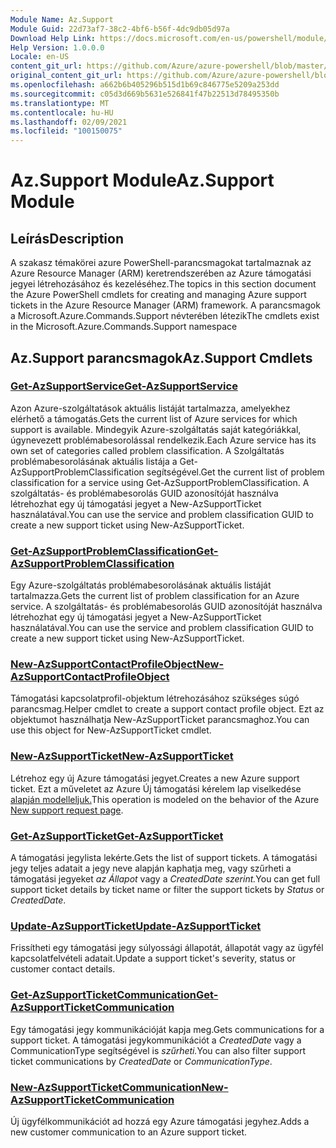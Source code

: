 ```yaml
---
Module Name: Az.Support
Module Guid: 22d73af7-38c2-4bf6-b56f-4dc9db05d97a
Download Help Link: https://docs.microsoft.com/en-us/powershell/module/az.support
Help Version: 1.0.0.0
Locale: en-US
content_git_url: https://github.com/Azure/azure-powershell/blob/master/src/Support/Support/help/Az.Support.md
original_content_git_url: https://github.com/Azure/azure-powershell/blob/master/src/Support/Support/help/Az.Support.md
ms.openlocfilehash: a662b6b405296b515d1b69c846775e5209a253dd
ms.sourcegitcommit: c05d3d669b5631e526841f47b22513d78495350b
ms.translationtype: MT
ms.contentlocale: hu-HU
ms.lasthandoff: 02/09/2021
ms.locfileid: "100150075"
---
```

# <span data-ttu-id="91d63-101">Az.Support Module</span><span class="sxs-lookup"><span data-stu-id="91d63-101">Az.Support Module</span></span>
## <span data-ttu-id="91d63-102">Leírás</span><span class="sxs-lookup"><span data-stu-id="91d63-102">Description</span></span>
<span data-ttu-id="91d63-103">A szakasz témakörei azure PowerShell-parancsmagokat tartalmaznak az Azure Resource Manager (ARM) keretrendszerében az Azure támogatási jegyei létrehozásához és kezeléséhez.</span><span class="sxs-lookup"><span data-stu-id="91d63-103">The topics in this section document the Azure PowerShell cmdlets for creating and managing Azure support tickets in the Azure Resource Manager (ARM) framework.</span></span> <span data-ttu-id="91d63-104">A parancsmagok a Microsoft.Azure.Commands.Support névterében létezik</span><span class="sxs-lookup"><span data-stu-id="91d63-104">The cmdlets exist in the Microsoft.Azure.Commands.Support namespace</span></span>

## <span data-ttu-id="91d63-105">Az.Support parancsmagok</span><span class="sxs-lookup"><span data-stu-id="91d63-105">Az.Support Cmdlets</span></span>
### [<span data-ttu-id="91d63-106">Get-AzSupportService</span><span class="sxs-lookup"><span data-stu-id="91d63-106">Get-AzSupportService</span></span>](Get-AzSupportService.md)
<span data-ttu-id="91d63-107">Azon Azure-szolgáltatások aktuális listáját tartalmazza, amelyekhez elérhető a támogatás.</span><span class="sxs-lookup"><span data-stu-id="91d63-107">Gets the current list of Azure services for which support is available.</span></span> <span data-ttu-id="91d63-108">Mindegyik Azure-szolgáltatás saját kategóriákkal, úgynevezett problémabesorolással rendelkezik.</span><span class="sxs-lookup"><span data-stu-id="91d63-108">Each Azure service has its own set of categories called problem classification.</span></span> <span data-ttu-id="91d63-109">A Szolgáltatás problémabesorolásának aktuális listája a Get-AzSupportProblemClassification segítségével.</span><span class="sxs-lookup"><span data-stu-id="91d63-109">Get the current list of problem classification for a service using Get-AzSupportProblemClassification.</span></span> <span data-ttu-id="91d63-110">A szolgáltatás- és problémabesorolás GUID azonosítóját használva létrehozhat egy új támogatási jegyet a New-AzSupportTicket használatával.</span><span class="sxs-lookup"><span data-stu-id="91d63-110">You can use the service and problem classification GUID to create a new support ticket using New-AzSupportTicket.</span></span>

### [<span data-ttu-id="91d63-111">Get-AzSupportProblemClassification</span><span class="sxs-lookup"><span data-stu-id="91d63-111">Get-AzSupportProblemClassification</span></span>](Get-AzSupportProblemClassification.md)
<span data-ttu-id="91d63-112">Egy Azure-szolgáltatás problémabesorolásának aktuális listáját tartalmazza.</span><span class="sxs-lookup"><span data-stu-id="91d63-112">Gets the current list of problem classification for an Azure service.</span></span> <span data-ttu-id="91d63-113">A szolgáltatás- és problémabesorolás GUID azonosítóját használva létrehozhat egy új támogatási jegyet a New-AzSupportTicket használatával.</span><span class="sxs-lookup"><span data-stu-id="91d63-113">You can use the service and problem classification GUID to create a new support ticket using New-AzSupportTicket.</span></span> 

### [<span data-ttu-id="91d63-114">New-AzSupportContactProfileObject</span><span class="sxs-lookup"><span data-stu-id="91d63-114">New-AzSupportContactProfileObject</span></span>](New-AzSupportContactProfileObject.md)
<span data-ttu-id="91d63-115">Támogatási kapcsolatprofil-objektum létrehozásához szükséges súgó parancsmag.</span><span class="sxs-lookup"><span data-stu-id="91d63-115">Helper cmdlet to create a support contact profile object.</span></span> <span data-ttu-id="91d63-116">Ezt az objektumot használhatja New-AzSupportTicket parancsmaghoz.</span><span class="sxs-lookup"><span data-stu-id="91d63-116">You can use this object for New-AzSupportTicket cmdlet.</span></span>

### [<span data-ttu-id="91d63-117">New-AzSupportTicket</span><span class="sxs-lookup"><span data-stu-id="91d63-117">New-AzSupportTicket</span></span>](New-AzSupportTicket.md)
<span data-ttu-id="91d63-118">Létrehoz egy új Azure támogatási jegyet.</span><span class="sxs-lookup"><span data-stu-id="91d63-118">Creates a new Azure support ticket.</span></span> <span data-ttu-id="91d63-119">Ezt a műveletet az Azure Új támogatási kérelem lap viselkedése [alapján modelleljuk.](https://portal.azure.com/#blade/Microsoft_Azure_Support/HelpAndSupportBlade/overview)</span><span class="sxs-lookup"><span data-stu-id="91d63-119">This operation is modeled on the behavior of the Azure [New support request page](https://portal.azure.com/#blade/Microsoft_Azure_Support/HelpAndSupportBlade/overview).</span></span>

### [<span data-ttu-id="91d63-120">Get-AzSupportTicket</span><span class="sxs-lookup"><span data-stu-id="91d63-120">Get-AzSupportTicket</span></span>](Get-AzSupportTicket.md)
<span data-ttu-id="91d63-121">A támogatási jegylista lekérte.</span><span class="sxs-lookup"><span data-stu-id="91d63-121">Gets the list of support tickets.</span></span> <span data-ttu-id="91d63-122">A támogatási jegy teljes adatait a jegy neve alapján kaphatja meg, vagy szűrheti a támogatási jegyeket *az Állapot* vagy a *CreatedDate szerint.*</span><span class="sxs-lookup"><span data-stu-id="91d63-122">You can get full support ticket details by ticket name or filter the support tickets by *Status* or *CreatedDate*.</span></span>

### [<span data-ttu-id="91d63-123">Update-AzSupportTicket</span><span class="sxs-lookup"><span data-stu-id="91d63-123">Update-AzSupportTicket</span></span>](Update-AzSupportTicket.md)
<span data-ttu-id="91d63-124">Frissítheti egy támogatási jegy súlyossági állapotát, állapotát vagy az ügyfél kapcsolatfelvételi adatait.</span><span class="sxs-lookup"><span data-stu-id="91d63-124">Update a support ticket's severity, status or customer contact details.</span></span>

### [<span data-ttu-id="91d63-125">Get-AzSupportTicketCommunication</span><span class="sxs-lookup"><span data-stu-id="91d63-125">Get-AzSupportTicketCommunication</span></span>](Get-AzSupportTicketCommunication.md)
<span data-ttu-id="91d63-126">Egy támogatási jegy kommunikációját kapja meg.</span><span class="sxs-lookup"><span data-stu-id="91d63-126">Gets communications for a support ticket.</span></span> <span data-ttu-id="91d63-127">A támogatási jegykommunikációt a *CreatedDate* vagy a CommunicationType segítségével is *szűrheti.*</span><span class="sxs-lookup"><span data-stu-id="91d63-127">You can also filter support ticket communications by *CreatedDate* or *CommunicationType*.</span></span> 

### [<span data-ttu-id="91d63-128">New-AzSupportTicketCommunication</span><span class="sxs-lookup"><span data-stu-id="91d63-128">New-AzSupportTicketCommunication</span></span>](New-AzSupportTicketCommunication.md)
<span data-ttu-id="91d63-129">Új ügyfélkommunikációt ad hozzá egy Azure támogatási jegyhez.</span><span class="sxs-lookup"><span data-stu-id="91d63-129">Adds a new customer communication to an Azure support ticket.</span></span> 



